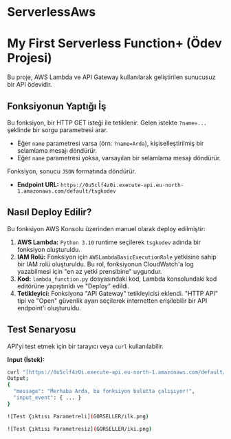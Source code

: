 # ServerlessAws
# My First Serverless Function+ (Ödev Projesi)

Bu proje, AWS Lambda ve API Gateway kullanılarak geliştirilen sunucusuz bir API ödevidir.

## Fonksiyonun Yaptığı İş

Bu fonksiyon, bir HTTP GET isteği ile tetiklenir. Gelen istekte `?name=...` şeklinde bir sorgu parametresi arar.

* Eğer `name` parametresi varsa (örn: `?name=Arda`), kişiselleştirilmiş bir selamlama mesajı döndürür.
* Eğer `name` parametresi yoksa, varsayılan bir selamlama mesajı döndürür.

Fonksiyon, sonucu `JSON` formatında döndürür.

* **Endpoint URL:** `https://0u5clf4z0i.execute-api.eu-north-1.amazonaws.com/default/tsgkodev`

## Nasıl Deploy Edilir?

Bu fonksiyon AWS Konsolu üzerinden manuel olarak deploy edilmiştir:
1.  **AWS Lambda:** `Python 3.10` runtime seçilerek `tsgkodev` adında bir fonksiyon oluşturuldu.
2.  **IAM Rolü:** Fonksiyon için `AWSLambdaBasicExecutionRole` yetkisine sahip bir IAM rolü oluşturuldu. Bu rol, fonksiyonun CloudWatch'a log yazabilmesi için "en az yetki prensibine" uygundur.
3.  **Kod:** `lambda_function.py` dosyasındaki kod, Lambda konsolundaki kod editörüne yapıştırıldı ve "Deploy" edildi.
4.  **Tetikleyici:** Fonksiyona "API Gateway" tetikleyicisi eklendi. "HTTP API" tipi ve "Open" güvenlik ayarı seçilerek internetten erişilebilir bir API endpoint'i oluşturuldu.

## Test Senaryosu

API'yi test etmek için bir tarayıcı veya `curl` kullanılabilir.

**Input (İstek):**
```bash
curl "[https://0u5clf4z0i.execute-api.eu-north-1.amazonaws.com/default/tsgkodev?name=Arda](https://0u5clf4z0i.execute-api.eu-north-1.amazonaws.com/default/tsgkodev?name=Arda)"
Output;
{
  "message": "Merhaba Arda, bu fonksiyon bulutta çalışıyor!",
  "input_event": { ... }
}

![Test Çıktısı Parametreli](GORSELLER/ilk.png)

![Test Çıktısı Parametresiz](GORSELLER/iki.png)


